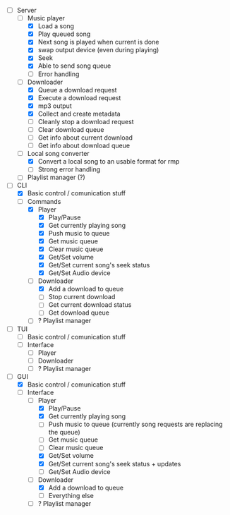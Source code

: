 - [ ] Server  
    - [ ] Music player
        - [x] Load a song
        - [x] Play queued song
        - [x] Next song is played when current is done
        - [x] swap output device (even during playing)
        - [x] Seek
        - [x] Able to send song queue
        - [ ] Error handling
    - [ ] Downloader
        - [x] Queue a download request
        - [x] Execute a download request
        - [x] mp3 output
        - [x] Collect and create metadata
        - [ ] Cleanly stop a download request
        - [ ] Clear download queue
        - [ ] Get info about current download
        - [ ] Get info about download queue
    - [ ] Local song converter
        - [x] Convert a local song to an usable format for rmp
        - [ ] Strong error handling
    - [ ] Playlist manager (?)

- [ ] CLI
    - [x] Basic control / comunication stuff
    - [ ] Commands
        - [x] Player
            - [x] Play/Pause
            - [x] Get currently playing song
            - [x] Push music to queue
            - [x] Get music queue
            - [x] Clear music queue
            - [x] Get/Set volume
            - [x] Get/Set current song's seek status
            - [x] Get/Set Audio device
        - [ ] Downloader
            - [x] Add a download to queue
            - [ ] Stop current download
            - [ ] Get current download status
            - [ ] Get download queue
        - [ ] ? Playlist manager 
- [ ] TUI
    - [ ] Basic control / comunication stuff
    - [ ] Interface
        - [ ] Player
        - [ ] Downloader
        - [ ] ? Playlist manager

- [ ] GUI
    - [x] Basic control / comunication stuff
    - [ ] Interface
        - [ ] Player
            - [x] Play/Pause
            - [x] Get currently playing song
            - [ ] Push music to queue (currently song requests are replacing the queue)
            - [ ] Get music queue
            - [ ] Clear music queue
            - [x] Get/Set volume
            - [x] Get/Set current song's seek status + updates
            - [ ] Get/Set Audio device
        - [ ] Downloader
            - [x] Add a download to queue
            - [ ] Everything else
        - [ ] ? Playlist manager
